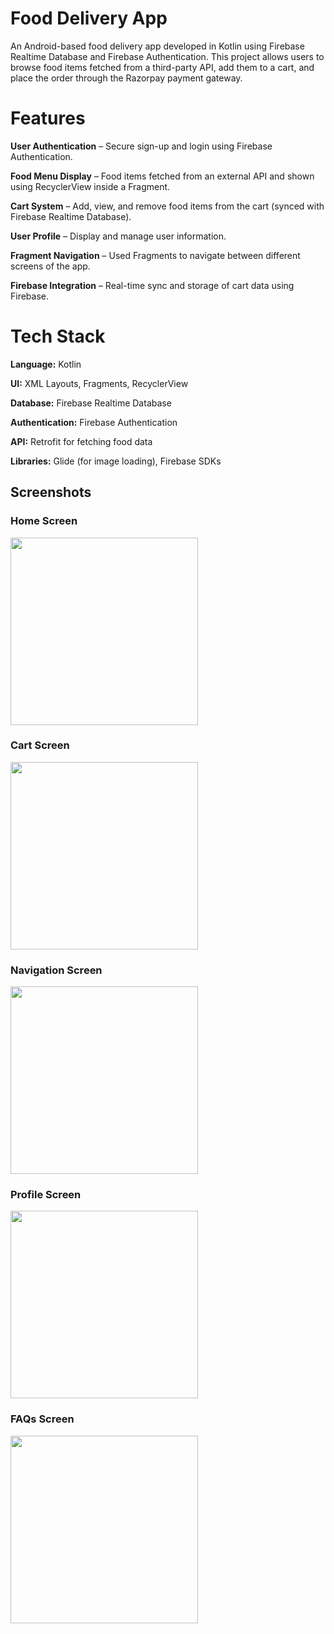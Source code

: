 # Food Delivery App
An Android-based food delivery app developed in Kotlin using Firebase Realtime Database and Firebase Authentication.
This project allows users to browse food items fetched from a third-party API, add them to a cart, and place the order through the Razorpay payment gateway.

# Features

**User Authentication** – Secure sign-up and login using Firebase Authentication.

**Food Menu Display** – Food items fetched from an external API and shown using RecyclerView inside a Fragment.

**Cart System** – Add, view, and remove food items from the cart (synced with Firebase Realtime Database).

**User Profile** – Display and manage user information.

**Fragment Navigation** – Used Fragments to navigate between different screens of the app.

**Firebase Integration** – Real-time sync and storage of cart data using Firebase.

# Tech Stack

**Language:** Kotlin

**UI:** XML Layouts, Fragments, RecyclerView

**Database:** Firebase Realtime Database

**Authentication:** Firebase Authentication

**API:** Retrofit for fetching food data

**Libraries:** Glide (for image loading), Firebase SDKs

## Screenshots

### Home Screen
<img src="screenshots/home_screen.png" width="300">

### Cart Screen
<img src="screenshots/cart_screen.png" width="300">

### Navigation Screen
<img src="screenshots/navigation_screen.png" width="300">

### Profile Screen
<img src="screenshots/profile_screen.png" width="300">

### FAQs Screen
<img src="screenshots/FAQs_screen.png" width="300">

